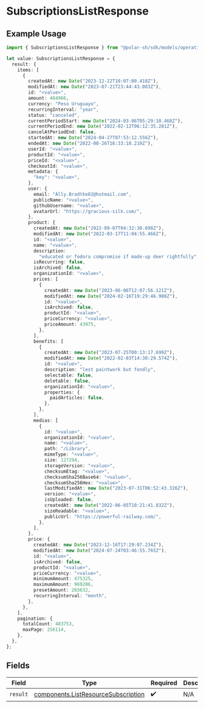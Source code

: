 # SubscriptionsListResponse

## Example Usage

```typescript
import { SubscriptionsListResponse } from "@polar-sh/sdk/models/operations";

let value: SubscriptionsListResponse = {
  result: {
    items: [
      {
        createdAt: new Date("2023-12-22T10:07:00.418Z"),
        modifiedAt: new Date("2023-07-21T23:44:43.083Z"),
        id: "<value>",
        amount: 484966,
        currency: "Peso Uruguayo",
        recurringInterval: "year",
        status: "canceled",
        currentPeriodStart: new Date("2024-03-06T05:29:10.468Z"),
        currentPeriodEnd: new Date("2022-02-12T06:12:35.281Z"),
        cancelAtPeriodEnd: false,
        startedAt: new Date("2024-04-27T07:53:12.556Z"),
        endedAt: new Date("2022-08-26T16:33:18.210Z"),
        userId: "<value>",
        productId: "<value>",
        priceId: "<value>",
        checkoutId: "<value>",
        metadata: {
          "key": "<value>",
        },
        user: {
          email: "Ally.Bradtke82@hotmail.com",
          publicName: "<value>",
          githubUsername: "<value>",
          avatarUrl: "https://gracious-silk.com/",
        },
        product: {
          createdAt: new Date("2022-09-07T04:32:30.698Z"),
          modifiedAt: new Date("2022-03-17T11:04:55.466Z"),
          id: "<value>",
          name: "<value>",
          description:
            "educated or fedora compromise if made-up deer rightfully",
          isRecurring: false,
          isArchived: false,
          organizationId: "<value>",
          prices: [
            {
              createdAt: new Date("2023-06-06T12:07:56.121Z"),
              modifiedAt: new Date("2024-02-16T19:29:46.908Z"),
              id: "<value>",
              isArchived: false,
              productId: "<value>",
              priceCurrency: "<value>",
              priceAmount: 43975,
            },
          ],
          benefits: [
            {
              createdAt: new Date("2023-07-25T00:13:17.699Z"),
              modifiedAt: new Date("2022-02-03T14:30:29.574Z"),
              id: "<value>",
              description: "lest paintwork but fondly",
              selectable: false,
              deletable: false,
              organizationId: "<value>",
              properties: {
                paidArticles: false,
              },
            },
          ],
          medias: [
            {
              id: "<value>",
              organizationId: "<value>",
              name: "<value>",
              path: "/Library",
              mimeType: "<value>",
              size: 127294,
              storageVersion: "<value>",
              checksumEtag: "<value>",
              checksumSha256Base64: "<value>",
              checksumSha256Hex: "<value>",
              lastModifiedAt: new Date("2023-07-31T06:52:43.326Z"),
              version: "<value>",
              isUploaded: false,
              createdAt: new Date("2022-06-05T10:21:41.832Z"),
              sizeReadable: "<value>",
              publicUrl: "https://powerful-railway.com/",
            },
          ],
        },
        price: {
          createdAt: new Date("2023-12-16T17:29:07.234Z"),
          modifiedAt: new Date("2024-07-24T03:46:55.765Z"),
          id: "<value>",
          isArchived: false,
          productId: "<value>",
          priceCurrency: "<value>",
          minimumAmount: 475325,
          maximumAmount: 969206,
          presetAmount: 265632,
          recurringInterval: "month",
        },
      },
    ],
    pagination: {
      totalCount: 483753,
      maxPage: 256114,
    },
  },
};
```

## Fields

| Field                                                                                      | Type                                                                                       | Required                                                                                   | Description                                                                                |
| ------------------------------------------------------------------------------------------ | ------------------------------------------------------------------------------------------ | ------------------------------------------------------------------------------------------ | ------------------------------------------------------------------------------------------ |
| `result`                                                                                   | [components.ListResourceSubscription](../../models/components/listresourcesubscription.md) | :heavy_check_mark:                                                                         | N/A                                                                                        |